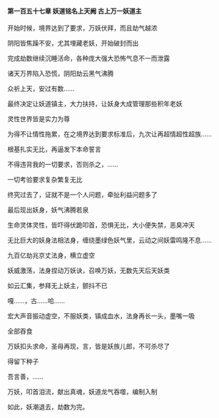 #### 第一百五十七章 妖道铭名上天阙 古上万一妖道主


开始时候，境界达到了要求，万妖伏拜，而且劫气越浓

阴阳皆焦躁不安，尤其埋藏老妖，开始破封而出

完成劫数继续沉睡活命，各种庞大强大恐怖气息不一而泄露

诸天万界陷入恐慌，阴阳劫云黑气沸腾

众祈上天，安过有数……

最终决定让妖道镇主，大力扶持，让妖身大成管理那些积年老妖

灵性世界皆是实力为尊

为得不让情性拖累，在之境界达到要求标准后，九次让再超情超性超族……

根基扎实无比，再逼发下本命誓言

不得违背我的一切要求，否则杀之，……

一切考验要求复杂繁复无比

终究过去了，证就不是一个人问题，牵扯利益问题多了

最后现出妖身，妖气沸腾若泉

生命灵体灵性，皆吓得伏跪叩首，恐惧无比，大小便失禁，恶臭冲天

无比巨大的妖身法相法身，缠绕墨绿色妖气里，云动之间妖雷鸣隆不息……

九百亿劫兆京丈法身，横立虚空

妖威激荡，法身捏动万妖诀，召唤万妖，无数先天后天妖类

如云汇集，参拜无上妖主，颤抖不已

嘎……，古……哈……

宏大声音振动虚空，不服妖类，镇成血水，法身再长一头，墨嘴一吸

全部吞食

万妖扣头求命，圣母再现，言，皆是妖族儿郎，不可杀尽了

得留下种子

吾言善，……

万妖，叩首泪流，献出真魂，妖道龙气吞噬，编制入制

如此，妖潮退去，劫数为完。

